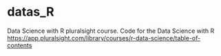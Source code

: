 # datas_R
Data Science with R pluralsight course.
Code for the Data Science with R
https://app.pluralsight.com/library/courses/r-data-science/table-of-contents
